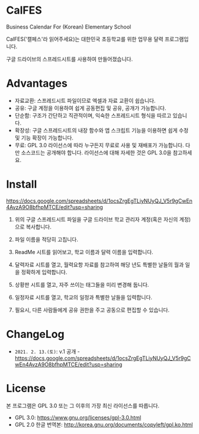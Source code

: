 # CalFES
Business Calendar For (Korean) Elementary School

CalFES('캘페스'라 읽어주세요)는 대한민국 초등학교를 위한 업무용 달력 프로그램입니다.

구글 드라이브의 스프레드시트를 사용하여 만들어졌습니다.

# Advantages

- 자료교환: 스프레드시트 파일이므로 엑셀과 자료 교환이 쉽습니다.
- 공유: 구글 계정을 이용하여 쉽게 공동편집 및 공유, 공개가 가능합니다.
- 단순함: 구조가 간단하고 직관적이며, 익숙한 스프레드시트 형식을 따르고 있습니다.
- 확장성: 구글 스프레드시트의 내장 함수와 앱 스크립트 기능을 이용하면 쉽게 수정 및 기능 확장이 가능합니다.
- 무료: GPL 3.0 라이선스에 따라 누구든지 무료로 사용 및 재배포가 가능합니다. 다만 소스코드는 공개해야 합니다. 라이선스에 대해 자세한 것은 GPL 3.0을 참고하세요.

# Install

https://docs.google.com/spreadsheets/d/1ocsZrgEgTLiyNUyQJ_V5r9gCwEn4AvzA9O8bfhpMTCE/edit?usp=sharing

1. 위의 구글 스프레드시트 파일을 구글 드라이브 학교 관리자 계정(혹은 자신의 계정)으로 복사합니다.

2. 파일 이름을 적당히 고칩니다.

3. ReadMe 시트를 읽어보고, 학교 이름과 달력 이름을 입력합니다.

4. 달력자료 시트를 열고, 월력요항 자료를 참고하여 해당 년도 특별한 날들의 월과 일을 정확하게 입력합니다.

5. 상황판 시트를 열고, 자주 쓰이는 태그들을 미리 변경해 둡니다.

6. 일정자료 시트를 열고, 학교의 일정과 특별한 날들을 입력합니다.

7. 필요시, 다른 사람들에게 공유 권한을 주고 공동으로 편집할 수 있습니다.

# ChangeLog

- ```2021. 2. 13.(토)```: v.1 공개 - https://docs.google.com/spreadsheets/d/1ocsZrgEgTLiyNUyQJ_V5r9gCwEn4AvzA9O8bfhpMTCE/edit?usp=sharing

# License

본 프로그램은 GPL 3.0 또는 그 이후의 가장 최신 라이선스를 따릅니다.

- GPL 3.0: https://www.gnu.org/licenses/gpl-3.0.html
- GPL 2.0 한글 번역본: http://korea.gnu.org/documents/copyleft/gpl.ko.html

